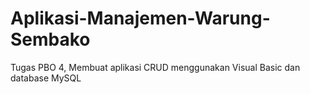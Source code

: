 # Aplikasi-Manajemen-Warung-Sembako
Tugas PBO 4, Membuat aplikasi CRUD menggunakan Visual Basic dan database MySQL
